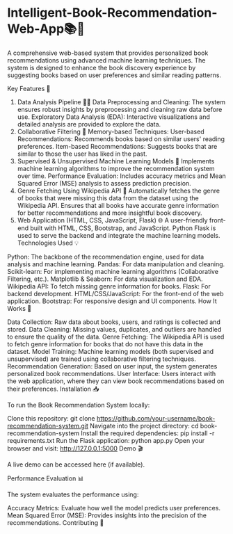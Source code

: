 # Intelligent-Book-Recommendation-Web-App📚🔮

A comprehensive web-based system that provides personalized book recommendations using advanced machine learning techniques. The system is designed to enhance the book discovery experience by suggesting books based on user preferences and similar reading patterns.

Key Features 🚀

1. Data Analysis Pipeline 🧺🔧
Data Preprocessing and Cleaning: The system ensures robust insights by preprocessing and cleaning raw data before use.
Exploratory Data Analysis (EDA): Interactive visualizations and detailed analysis are provided to explore the data.
2. Collaborative Filtering 🔄
Memory-based Techniques:
User-based Recommendations: Recommends books based on similar users' reading preferences.
Item-based Recommendations: Suggests books that are similar to those the user has liked in the past.
3. Supervised & Unsupervised Machine Learning Models 🤖
Implements machine learning algorithms to improve the recommendation system over time.
Performance Evaluation: Includes accuracy metrics and Mean Squared Error (MSE) analysis to assess prediction precision.
4. Genre Fetching Using Wikipedia API 🎨
Automatically fetches the genre of books that were missing this data from the dataset using the Wikipedia API.
Ensures that all books have accurate genre information for better recommendations and more insightful book discovery.
5. Web Application (HTML, CSS, JavaScript, Flask) 🌐
A user-friendly front-end built with HTML, CSS, Bootstrap, and JavaScript.
Python Flask is used to serve the backend and integrate the machine learning models.
Technologies Used 💡

Python: The backbone of the recommendation engine, used for data analysis and machine learning.
Pandas: For data manipulation and cleaning.
Scikit-learn: For implementing machine learning algorithms (Collaborative Filtering, etc.).
Matplotlib & Seaborn: For data visualization and EDA.
Wikipedia API: To fetch missing genre information for books.
Flask: For backend development.
HTML/CSS/JavaScript: For the front-end of the web application.
Bootstrap: For responsive design and UI components.
How It Works 🔧

Data Collection: Raw data about books, users, and ratings is collected and stored.
Data Cleaning: Missing values, duplicates, and outliers are handled to ensure the quality of the data.
Genre Fetching: The Wikipedia API is used to fetch genre information for books that do not have this data in the dataset.
Model Training: Machine learning models (both supervised and unsupervised) are trained using collaborative filtering techniques.
Recommendation Generation: Based on user input, the system generates personalized book recommendations.
User Interface: Users interact with the web application, where they can view book recommendations based on their preferences.
Installation 📥

To run the Book Recommendation System locally:

Clone this repository:
git clone https://github.com/your-username/book-recommendation-system.git
Navigate into the project directory:
cd book-recommendation-system
Install the required dependencies:
pip install -r requirements.txt
Run the Flask application:
python app.py
Open your browser and visit:
http://127.0.0.1:5000
Demo 🎬

A live demo can be accessed here (if available).

Performance Evaluation 📊

The system evaluates the performance using:

Accuracy Metrics: Evaluate how well the model predicts user preferences.
Mean Squared Error (MSE): Provides insights into the precision of the recommendations.
Contributing 🤝
